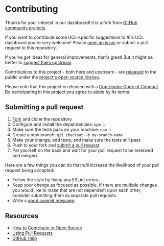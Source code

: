 # Contributing

[upstream]: https://github.com/github-community-projects/org-metrics-dashboard
[open an issue]: https://github.com/UCL/open-source-dashboard/issues
[fork]: https://github.com/UCL/open-source-dashboard/fork
[pr]: https://github.com/UCL/open-source-dashboard/compare
[code-of-conduct]: CODE_OF_CONDUCT.md

Thanks for your interest in our dashboard!
It is a fork from [GitHub community projects][upstream].

If you want to contribute some UCL-specific suggestions to _this_ UCL dashboard you're very welcome!
Please [open an issue] or submit a pull request to this repository.

If you've got ideas for general improvements, that's great!
But it might be better to [suggest them upstream](https://github.com/github-community-projects/org-metrics-dashboard/CONTRIBUTING.md).

Contributions to this project - both here and upstream - are [released](https://help.github.com/articles/github-terms-of-service/#6-contributions-under-repository-license) to the public under the [project's open source license](LICENSE.md).

Please note that this project is released with a [Contributor Code of Conduct](CODE_OF_CONDUCT.md).
By participating in this project you agree to abide by its terms.

## Submitting a pull request

1. [Fork][fork] and clone the repository
1. Configure and install the dependencies: `npm i`
1. Make sure the tests pass on your machine: `npm t`
1. Create a new branch: `git checkout -b my-branch-name`
1. Make your change, add tests, and make sure the tests still pass
1. Push to your fork and [submit a pull request][pr]
1. Pat yourself on the back and wait for your pull request to be reviewed and merged.

Here are a few things you can do that will increase the likelihood of your pull request being accepted:

- Follow the style by fixing any ESLint errors.
- Keep your change as focused as possible. If there are multiple changes you would like to make that are not dependent upon each other, consider submitting them as separate pull requests.
- Write a [good commit message](https://www.freecodecamp.org/news/how-to-write-better-git-commit-messages/).

## Resources

- [How to Contribute to Open Source](https://opensource.guide/how-to-contribute/)
- [Using Pull Requests](https://help.github.com/articles/about-pull-requests/)
- [GitHub Help](https://help.github.com)
